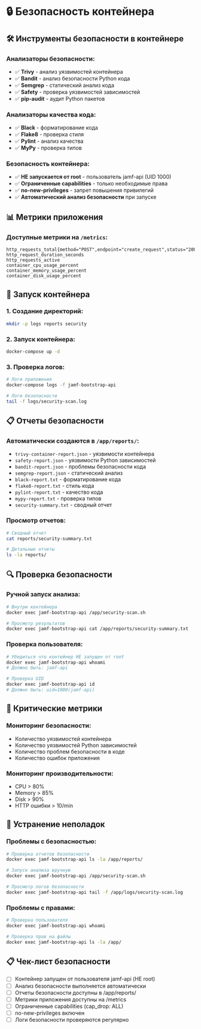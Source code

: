 # 🔒 Безопасность контейнера

## 🛠️ Инструменты безопасности в контейнере

### **Анализаторы безопасности:**
- ✅ **Trivy** - анализ уязвимостей контейнера
- ✅ **Bandit** - анализ безопасности Python кода
- ✅ **Semgrep** - статический анализ кода
- ✅ **Safety** - проверка уязвимостей зависимостей
- ✅ **pip-audit** - аудит Python пакетов

### **Анализаторы качества кода:**
- ✅ **Black** - форматирование кода
- ✅ **Flake8** - проверка стиля
- ✅ **Pylint** - анализ качества
- ✅ **MyPy** - проверка типов

### **Безопасность контейнера:**
- ✅ **НЕ запускается от root** - пользователь jamf-api (UID 1000)
- ✅ **Ограниченные capabilities** - только необходимые права
- ✅ **no-new-privileges** - запрет повышения привилегий
- ✅ **Автоматический анализ безопасности** при запуске

## 📊 Метрики приложения

### **Доступные метрики на `/metrics`:**
```
http_requests_total{method="POST",endpoint="create_request",status="200"}
http_request_duration_seconds
http_requests_active
container_cpu_usage_percent
container_memory_usage_percent
container_disk_usage_percent
```

## 🚀 Запуск контейнера

### **1. Создание директорий:**
```bash
mkdir -p logs reports security
```

### **2. Запуск контейнера:**
```bash
docker-compose up -d
```

### **3. Проверка логов:**
```bash
# Логи приложения
docker-compose logs -f jamf-bootstrap-api

# Логи безопасности
tail -f logs/security-scan.log
```

## 📋 Отчеты безопасности

### **Автоматически создаются в `/app/reports/`:**
- `trivy-container-report.json` - уязвимости контейнера
- `safety-report.json` - уязвимости Python зависимостей
- `bandit-report.json` - проблемы безопасности кода
- `semgrep-report.json` - статический анализ
- `black-report.txt` - форматирование кода
- `flake8-report.txt` - стиль кода
- `pylint-report.txt` - качество кода
- `mypy-report.txt` - проверка типов
- `security-summary.txt` - сводный отчет

### **Просмотр отчетов:**
```bash
# Сводный отчет
cat reports/security-summary.txt

# Детальные отчеты
ls -la reports/
```

## 🔍 Проверка безопасности

### **Ручной запуск анализа:**
```bash
# Внутри контейнера
docker exec jamf-bootstrap-api /app/security-scan.sh

# Просмотр результатов
docker exec jamf-bootstrap-api cat /app/reports/security-summary.txt
```

### **Проверка пользователя:**
```bash
# Убедиться что контейнер НЕ запущен от root
docker exec jamf-bootstrap-api whoami
# Должно быть: jamf-api

# Проверка UID
docker exec jamf-bootstrap-api id
# Должно быть: uid=1000(jamf-api)
```

## 🚨 Критические метрики

### **Мониторинг безопасности:**
- Количество уязвимостей контейнера
- Количество уязвимостей Python зависимостей
- Количество проблем безопасности в коде
- Количество ошибок приложения

### **Мониторинг производительности:**
- CPU > 80%
- Memory > 85%
- Disk > 90%
- HTTP ошибки > 10/min

## 🔧 Устранение неполадок

### **Проблемы с безопасностью:**
```bash
# Проверка отчетов безопасности
docker exec jamf-bootstrap-api ls -la /app/reports/

# Запуск анализа вручную
docker exec jamf-bootstrap-api /app/security-scan.sh

# Просмотр логов безопасности
docker exec jamf-bootstrap-api tail -f /app/logs/security-scan.log
```

### **Проблемы с правами:**
```bash
# Проверка пользователя
docker exec jamf-bootstrap-api whoami

# Проверка прав на файлы
docker exec jamf-bootstrap-api ls -la /app/
```

## 📋 Чек-лист безопасности

- [ ] Контейнер запущен от пользователя jamf-api (НЕ root)
- [ ] Анализ безопасности выполняется автоматически
- [ ] Отчеты безопасности доступны в /app/reports/
- [ ] Метрики приложения доступны на /metrics
- [ ] Ограниченные capabilities (cap_drop: ALL)
- [ ] no-new-privileges включен
- [ ] Логи безопасности проверяются регулярно
